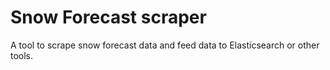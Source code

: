 # Snow Forecast scraper 

A tool to scrape snow forecast data and feed data to Elasticsearch or other tools.